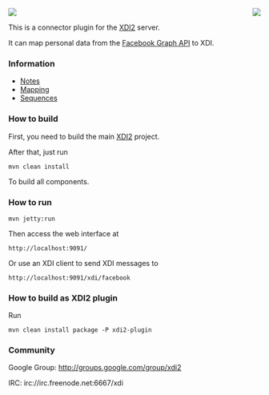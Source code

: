 <a href="http://projectdanube.org/" target="_blank"><img src="http://projectdanube.github.com/xdi2/images/projectdanube_logo.png" align="right"></a>
<img src="http://projectdanube.github.com/xdi2/images/logo64.png"><br>

This is a connector plugin for the [XDI2](http://github.com/projectdanube/xdi2) server.

It can map personal data from the [Facebook Graph API](https://developers.facebook.com/docs/reference/api/) to XDI. 

### Information

* [Notes](https://github.com/projectdanube/xdi2-connector-facebook/wiki/Notes)
* [Mapping](https://github.com/projectdanube/xdi2-connector-facebook/wiki/Mapping)
* [Sequences](https://github.com/projectdanube/xdi2-connector-facebook/wiki/Sequences)

### How to build

First, you need to build the main [XDI2](http://github.com/projectdanube/xdi2) project.

After that, just run

    mvn clean install

To build all components.

### How to run

    mvn jetty:run

Then access the web interface at

	http://localhost:9091/

Or use an XDI client to send XDI messages to

    http://localhost:9091/xdi/facebook

### How to build as XDI2 plugin

Run

    mvn clean install package -P xdi2-plugin

### Community

Google Group: http://groups.google.com/group/xdi2

IRC: irc://irc.freenode.net:6667/xdi
